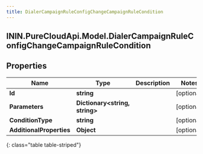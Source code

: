 ```yaml
---
title: DialerCampaignRuleConfigChangeCampaignRuleCondition
---
```

## ININ.PureCloudApi.Model.DialerCampaignRuleConfigChangeCampaignRuleCondition

## Properties

|Name | Type | Description | Notes|
|------------ | ------------- | ------------- | -------------|
| **Id** | **string** |  | [optional] |
| **Parameters** | **Dictionary&lt;string, string&gt;** |  | [optional] |
| **ConditionType** | **string** |  | [optional] |
| **AdditionalProperties** | **Object** |  | [optional] |
{: class="table table-striped"}


